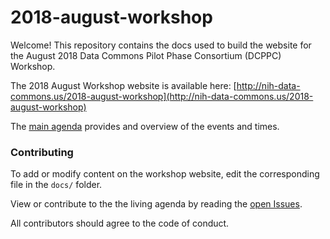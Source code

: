 # 2018-august-workshop

Welcome! This repository contains the docs used to build the website for the August 2018 Data Commons Pilot Phase Consortium (DCPPC) Workshop.
 
The 2018 August Workshop website is available here: [http://nih-data-commons.us/2018-august-workshop](http://nih-data-commons.us/2018-august-workshop)

The [main agenda](http://nih-data-commons.us/2018-august-workshop/agenda) provides and overview of the events and times. 

### Contributing
To add or modify content on the workshop website, edit the corresponding file in the `docs/` folder.

View or contribute to the the living agenda by reading the [open Issues](https://github.com/dcppc/2018-august-workshop/issues). 

All contributors should agree to the code of conduct.

